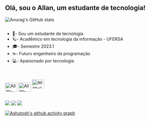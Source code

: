 ## Olá, sou o Allan, um estudante de tecnologia!

<div align="left">
  
  ![Anurag's GitHub stats](https://github-readme-stats.vercel.app/api?username=Allan-Gabriell&show_icons=true&theme=dark)
  
</div>

  ##
  
  - 🌱- Sou um estudante de tecnologia
  - 🪐- Acadêmico em tecnologia da informação - UFERSA
  - 🎓- Semestre 2023.1
  - ☕- Futuro engenheiro da programação
  - 💻- Apaixonado por tecnologia 
  
  ##
  
  <div style="display: inline_block"><br>
    <img align="center" alt="Allan-HTML" height="30" width="40" src="https://icongr.am/devicon/html5-original.svg?size=148&color=currentColor">
    <img align="center" alt="Allan-CSS" height="30" width="40" src="https://icongr.am/devicon/css3-original.svg?size=148&color=currentColor">
    <img aling="center" alt="Allan-c" height="30" width="40" src="https://icongr.am/devicon/c-original.svg?size=148&color=currentColor">
  </div>
  
  
  ##
  
  <div>
  <a href="https://instagram.com/__allanslv?igshid=ZDdkNTZiNTM" target="_blank"><img src="https://img.shields.io/badge/Instagram-E4405F?style=for-the-badge&logo=instagram&logoColor=white" target="_blank"></a>
  <a href = "mailto:allangabrieldev@gmail.com"><img src="https://img.shields.io/badge/Gmail-D14836?style=for-the-badge&logo=gmail&logoColor=white" alvo ="_blank"></a>
  <a href="https://www.linkedin.com/in/allan-gabrieldev/" target="_blank"><img src="https://img.shields.io/badge/LinkedIn-0077B5?style=for-the-badge&logo=linkedin&logoColor=white" target="_blank"></a>
  
</div
    
 ##
    
[![Ashutosh's github activity graph](https://github-readme-activity-graph.cyclic.app/graph?username=Allan-Gabriell&bg_color=0d1117&color=00ffbf&line=00ffee&point=0011ff&area=true&hide_border=true)](https://github.com/ashutosh00710/github-readme-activity-graph)
